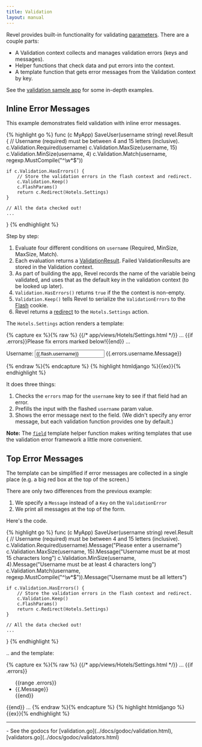 ```yaml
---
title: Validation
layout: manual
---
```


Revel provides built-in functionality for validating [parameters](parameters.html). There are a couple parts:

* A Validation context collects and manages validation errors (keys and messages).
* Helper functions that check data and put errors into the context.
* A template function that gets error messages from the Validation context by key.

See the [validation sample app](../samples/validation.html) for some
in-depth examples.

## Inline Error Messages

This example demonstrates field validation with inline error messages.

{% highlight go %}
func (c MyApp) SaveUser(username string) revel.Result {
	// Username (required) must be between 4 and 15 letters (inclusive).
	c.Validation.Required(username)
	c.Validation.MaxSize(username, 15)
	c.Validation.MinSize(username, 4)
	c.Validation.Match(username, regexp.MustCompile("^\\w*$"))

	if c.Validation.HasErrors() {
		// Store the validation errors in the flash context and redirect.
		c.Validation.Keep()
		c.FlashParams()
		return c.Redirect(Hotels.Settings)
	}

	// All the data checked out!
	...
}
{% endhighlight  %}

Step by step:

1. Evaluate four different conditions on `username` (Required, MinSize, MaxSize, Match).
2. Each evaluation returns a [ValidationResult](../docs/godoc/validation.html#ValidationResult). Failed ValidationResults are stored in the Validation context.
3. As part of building the app, Revel records the name of the variable being
validated, and uses that as the default key in the validation context (to be looked up later).
4. `Validation.HasErrors()` returns `true` if the the context is non-empty.
5. `Validation.Keep()` tells Revel to serialize the `ValidationErrors` to the [Flash](sessionflash.html#Flash) cookie.
6. Revel returns a [redirect](results.html#Redirect) to the `Hotels.Settings` action.

The `Hotels.Settings` action renders a template:

{% capture ex %}{% raw %}
{{/* app/views/Hotels/Settings.html */}}
...
{{if .errors}}Please fix errors marked below!{{end}}
...
<p class="{{if .errors.username}}error{{end}}">
    Username:
    <input name="username" value="{{.flash.username}}"/>
    <span class="error">{{.errors.username.Message}}</span>
</p>
{% endraw %}{% endcapture %}
{% highlight htmldjango %}{{ex}}{% endhighlight %}

It does three things:

1. Checks the `errors` map for the `username` key to see if that field had an error.
2. Prefills the input with the flashed `username` param value.
3. Shows the error message next to the field.  (We didn't specify any error message, but each validation function provides one by default.)

**Note:** The [`field`](templates.html#field) template helper function makes writing templates that use
the validation error framework a little more convenient.

## Top Error Messages

The template can be simplified if error messages are collected in a single place
(e.g. a big red box at the top of the screen.)

There are only two differences from the previous example:

1. We specify a `Message` instead of a `Key` on the `ValidationError`
2. We print all messages at the top of the form.

Here's the code.

{% highlight go %}
func (c MyApp) SaveUser(username string) revel.Result {
	// Username (required) must be between 4 and 15 letters (inclusive).
	c.Validation.Required(username).Message("Please enter a username")
	c.Validation.MaxSize(username, 15).Message("Username must be at most 15 characters long")
	c.Validation.MinSize(username, 4).Message("Username must be at least 4 characters long")
	c.Validation.Match(username, regexp.MustCompile("^\\w*$")).Message("Username must be all letters")

	if c.Validation.HasErrors() {
		// Store the validation errors in the flash context and redirect.
		c.Validation.Keep()
		c.FlashParams()
		return c.Redirect(Hotels.Settings)
	}

	// All the data checked out!
	...
}
{% endhighlight %}

.. and the template:

{% capture ex %}{% raw %}
{{/* app/views/Hotels/Settings.html */}}
...
{{if .errors}}
<div class="error">
    <ul>
    {{range .errors}}
        <li> {{.Message}}</li>
    {{end}}
    </ul>
</div>
{{end}}
...
{% endraw %}{% endcapture %}
{% highlight htmldjango %}{{ex}}{% endhighlight %}


<hr>
- See the godocs for [validation.go](../docs/godoc/validation.html), [validators.go](../docs/godoc/validators.html)

